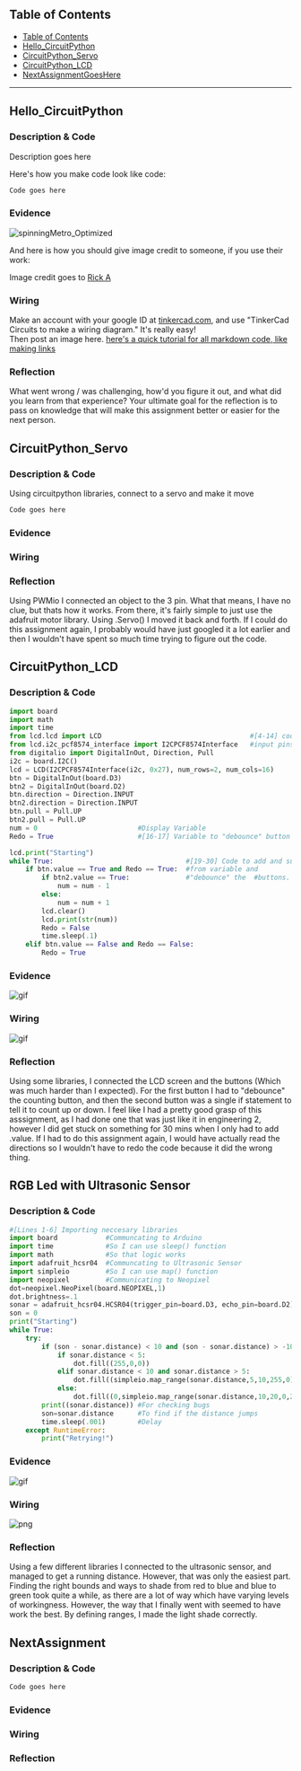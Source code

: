 ## Table of Contents
* [Table of Contents](#TableOfContents)
* [Hello_CircuitPython](#Hello_CircuitPython)
* [CircuitPython_Servo](#CircuitPython_Servo)
* [CircuitPython_LCD](#CircuitPython_LCD)
* [NextAssignmentGoesHere](#NextAssignment)
---

## Hello_CircuitPython

### Description & Code
Description goes here

Here's how you make code look like code:

```python
Code goes here

```


### Evidence


![spinningMetro_Optimized](https://user-images.githubusercontent.com/54641488/192549584-18285130-2e3b-4631-8005-0792c2942f73.gif)


And here is how you should give image credit to someone, if you use their work:

Image credit goes to [Rick A](https://www.youtube.com/watch?v=dQw4w9WgXcQ&scrlybrkr=8931d0bc)



### Wiring
Make an account with your google ID at [tinkercad.com](https://www.tinkercad.com/learn/circuits), and use "TinkerCad Circuits to make a wiring diagram."  It's really easy!  
Then post an image here.   [here's a quick tutorial for all markdown code, like making links](https://guides.github.com/features/mastering-markdown/)

### Reflection
What went wrong / was challenging, how'd you figure it out, and what did you learn from that experience?  Your ultimate goal for the reflection is to pass on knowledge that will make this assignment better or easier for the next person.




## CircuitPython_Servo

### Description & Code

Using circuitpython libraries, connect to a servo and make it move

```python
Code goes here

```

### Evidence



### Wiring

### Reflection

Using PWMio I connected an object to the 3 pin. What that means, I have no clue, but thats how it works. From there, it's fairly simple to just use the adafruit motor library. Using .Servo() I moved it back and forth. If I could do this assignment again, I probably would have just googled it a lot earlier and then I wouldn't have spent so much time trying to figure out the code.

## CircuitPython_LCD

### Description & Code

```python
import board
import math
import time
from lcd.lcd import LCD                                     #[4-14] code to connect 
from lcd.i2c_pcf8574_interface import I2CPCF8574Interface   #input pins to board
from digitalio import DigitalInOut, Direction, Pull
i2c = board.I2C()
lcd = LCD(I2CPCF8574Interface(i2c, 0x27), num_rows=2, num_cols=16)
btn = DigitalInOut(board.D3)
btn2 = DigitalInOut(board.D2)
btn.direction = Direction.INPUT
btn2.direction = Direction.INPUT
btn.pull = Pull.UP
btn2.pull = Pull.UP
num = 0                         #Display Variable
Redo = True                     #[16-17] Variable to "debounce" button

lcd.print("Starting")
while True:                                 #[19-30] Code to add and subtract 
    if btn.value == True and Redo == True:  #from variable and 
        if btn2.value == True:              #"debounce" the  #buttons.         
            num = num - 1
        else:
            num = num + 1                                   
        lcd.clear()
        lcd.print(str(num))
        Redo = False
        time.sleep(.1)
    elif btn.value == False and Redo == False:
        Redo = True

```

### Evidence

![gif](https://github.com/kshinoz98/CircuitPython/blob/master/ezgif-2.gif?raw=true)

### Wiring

![gif](https://raw.githubusercontent.com/kshinoz98/CircuitPython/b45fed4ddee888d03481fca24c670a8d5ac0b01c/Screenshot%202022-09-27%20144318.png)

### Reflection

Using some libraries, I connected the LCD screen and the buttons (Which was much harder than I expected). For the first button I had to "debounce" the counting button, and then the second button was a single if statement to tell it to count up or down. I feel like I had a pretty good grasp of this asssignment, as I had done one that was just like it in engineering 2, however I did get stuck on something for 30 mins when I only had to add .value. If I had to do this assignment again, I would have actually read the directions so I wouldn't have to redo the code because it did the wrong thing.

## RGB Led with Ultrasonic Sensor

### Description & Code

```python
#[Lines 1-6] Importing neccesary libraries
import board            #Communcating to Arduino
import time             #So I can use sleep() function
import math             #So that logic works
import adafruit_hcsr04  #Communcating to Ultrasonic Sensor
import simpleio         #So I can use map() function
import neopixel         #Communicating to Neopixel
dot=neopixel.NeoPixel(board.NEOPIXEL,1)
dot.brightness=.1
sonar = adafruit_hcsr04.HCSR04(trigger_pin=board.D3, echo_pin=board.D2) #Defining the pins for Ultrasonic Sensors
son = 0                                                                 #Variable to define averaging (ish)
print("Starting")
while True:
    try:
        if (son - sonar.distance) < 10 and (son - sonar.distance) > -10 :   #If the distance doesn't jump up or down 10
            if sonar.distance < 5:                                          #Defining bounds for shading in and out
                dot.fill((255,0,0))
            elif sonar.distance < 10 and sonar.distance > 5:                #Defining bounds for shading in and out
                dot.fill((simpleio.map_range(sonar.distance,5,10,255,0),0,simpleio.map_range(sonar.distance,5,10,0,255)))
            else:                                                           #Defining bounds for shading in and out
                dot.fill((0,simpleio.map_range(sonar.distance,10,20,0,255),simpleio.map_range(sonar.distance,10,20,255,0)))
        print((sonar.distance)) #For checking bugs
        son=sonar.distance      #To find if the distance jumps
        time.sleep(.001)        #Delay
    except RuntimeError:
        print("Retrying!")

```

### Evidence

![gif](https://github.com/kshinoz98/CircuitPython/blob/master/ezgifgif.gif?raw=true) 

### Wiring

![png](https://raw.githubusercontent.com/kshinoz98/CircuitPython/f4be6df7eb8828500e94754d2ccb5b5c8cd2b276/Screenshot%202022-09-19%20154243.png)

### Reflection

Using a few different libraries I connected to the ultrasonic sensor, and managed to get a running distance. However, that was only the easiest part. Finding the right bounds and ways to shade from red to blue and blue to green took quite a while, as there are a lot of way which have varying levels of workingness. However, the way that I finally went with seemed to have work the best. By defining ranges, I made the light shade correctly.

## NextAssignment

### Description & Code

```python
Code goes here

```

### Evidence

### Wiring

### Reflection

